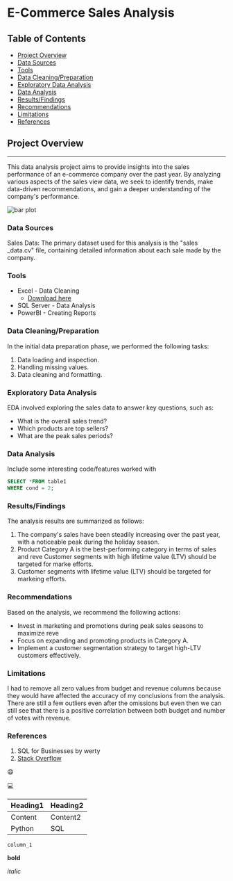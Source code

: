 # E-Commerce Sales Analysis

## Table of Contents

- [Project Overview](#project-overview)
- [Data Sources](#data-sources)
- [Tools](#tools)
- [Data Cleaning/Preparation](#data-cleaning-preparation)
- [Exploratory Data Analysis](#exploratory-data-analysis)
- [Data Analysis](#data-analysis)
- [Results/Findings](#results-findings)
- [Recommendations](#recommendations)
- [Limitations](#limitations)
- [References](#references)

## Project Overview
---

This data analysis project aims to provide insights into the sales performance of an e-commerce company over the past year. By analyzing various aspects of the sales view data, we seek to identify trends, make data-driven recommendations, and gain a deeper understanding of the company's performance.


![bar plot](https://github.com/Tolutim/Documenting_Analysis/assets/104212227/643f3fb4-c8bd-4525-91e0-8ed7aabf26c8)


### Data Sources

Sales Data: The primary dataset used for this analysis is the "sales _data.cv" file, containing detailed information about each sale made by the company.

### Tools

- Excel - Data Cleaning 
  - [Download here](https://microsoft.com)
- SQL Server - Data Analysis
- PowerBI - Creating Reports


### Data Cleaning/Preparation

In the initial data preparation phase, we performed the following tasks:
1. Data loading and inspection.
2. Handling missing values.
3. Data cleaning and formatting.

### Exploratory Data Analysis

EDA involved exploring the sales data to answer key questions, such as:

- What is the overall sales trend?
- Which products are top sellers?
- What are the peak sales periods?

### Data Analysis

Include some interesting code/features worked with

```sql
SELECT *FROM table1
WHERE cond = 2;
```

### Results/Findings

The analysis results are summarized as follows:
1. The company's sales have been steadily increasing over the past year, with a noticeable peak during the holiday season.
2. Product Category A is the best-performing category in terms of sales and reve Customer segments with high lifetime value (LTV) should be targeted for marke efforts.
3. Customer segments with lifetime value (LTV) should be targeted for markeing efforts.

### Recommendations

Based on the analysis, we recommend the following actions:
- Invest in marketing and promotions during peak sales seasons to maximize reve
- Focus on expanding and promoting products in Category A.
- Implement a customer segmentation strategy to target high-LTV customers effectively.

### Limitations

I had to remove all zero values from budget and revenue columns because they would have affected the accuracy of my conclusions from the analysis. There are still a few outliers even after the omissions but even then we can still see that there is a positive correlation between both budget and number of votes with revenue.

### References

1. SQL for Businesses by werty
2. [Stack Overflow](https://stack.com)

😄

💻

|Heading1|Heading2|
|--------|--------|
|Content|Content2|
|Python|SQL|

`column_1`

**bold**

*italic*
